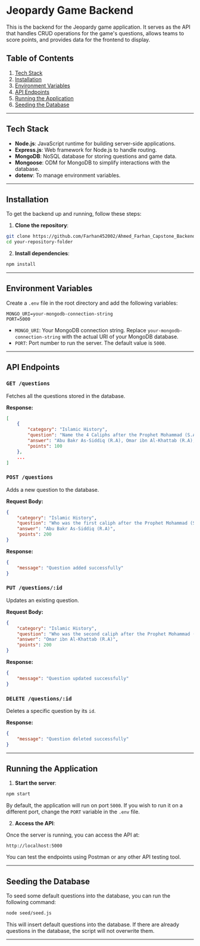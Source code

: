 

# Jeopardy Game Backend

This is the backend for the Jeopardy game application. It serves as the API that handles CRUD operations for the game's questions, allows teams to score points, and provides data for the frontend to display.

## Table of Contents

1. [Tech Stack](#tech-stack)
2. [Installation](#installation)
3. [Environment Variables](#environment-variables)
4. [API Endpoints](#api-endpoints)
5. [Running the Application](#running-the-application)
6. [Seeding the Database](#seeding-the-database)
---

## Tech Stack

- **Node.js**: JavaScript runtime for building server-side applications.
- **Express.js**: Web framework for Node.js to handle routing.
- **MongoDB**: NoSQL database for storing questions and game data.
- **Mongoose**: ODM for MongoDB to simplify interactions with the database.
- **dotenv**: To manage environment variables.

---

## Installation

To get the backend up and running, follow these steps:

1. **Clone the repository**:

```bash
git clone https://github.com/Farhan452002/Ahmed_Farhan_Capstone_Backend
cd your-repository-folder
```

2. **Install dependencies**:

```bash
npm install
```

---

## Environment Variables

Create a `.env` file in the root directory and add the following variables:

```
MONGO_URI=your-mongodb-connection-string
PORT=5000
```

- `MONGO_URI`: Your MongoDB connection string. Replace `your-mongodb-connection-string` with the actual URI of your MongoDB database.
- `PORT`: Port number to run the server. The default value is `5000`.

---

## API Endpoints

### `GET /questions`

Fetches all the questions stored in the database.

**Response:**

```json
[
    {
        "category": "Islamic History",
        "question": "Name the 4 Caliphs after the Prophet Mohammad (S.A.W)",
        "answer": "Abu Bakr As-Siddiq (R.A), Omar ibn Al-Khattab (R.A), Uthman ibn Al-Affan (R.A), Ali ibn Abi-Talib (R.A)",
        "points": 100
    },
    ...
]
```

### `POST /questions`

Adds a new question to the database.

**Request Body:**

```json
{
    "category": "Islamic History",
    "question": "Who was the first caliph after the Prophet Mohammad (S.A.W)?",
    "answer": "Abu Bakr As-Siddiq (R.A)",
    "points": 200
}
```

**Response:**

```json
{
    "message": "Question added successfully"
}
```

### `PUT /questions/:id`

Updates an existing question.

**Request Body:**

```json
{
    "category": "Islamic History",
    "question": "Who was the second caliph after the Prophet Mohammad (S.A.W)?",
    "answer": "Omar ibn Al-Khattab (R.A)",
    "points": 200
}
```

**Response:**

```json
{
    "message": "Question updated successfully"
}
```

### `DELETE /questions/:id`

Deletes a specific question by its `id`.

**Response:**

```json
{
    "message": "Question deleted successfully"
}
```

---

## Running the Application

1. **Start the server**:

```bash
npm start
```

By default, the application will run on port `5000`. If you wish to run it on a different port, change the `PORT` variable in the `.env` file.

2. **Access the API**:

Once the server is running, you can access the API at:

```
http://localhost:5000
```

You can test the endpoints using Postman or any other API testing tool.

---

## Seeding the Database

To seed some default questions into the database, you can run the following command:

```bash
node seed/seed.js
```

This will insert default questions into the database. If there are already questions in the database, the script will not overwrite them.

---
